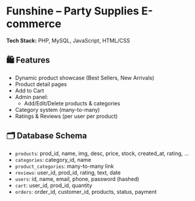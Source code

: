 # Funshine – Party Supplies E-commerce
 
**Tech Stack:** PHP, MySQL, JavaScript, HTML/CSS

## 🛍 Features
- Dynamic product showcase (Best Sellers, New Arrivals)
- Product detail pages
- Add to Cart
- Admin panel:
  - Add/Edit/Delete products & categories
- Category system (many-to-many)
- Ratings & Reviews (per user per product)

## 🗂 Database Schema
- `products`: prod_id, name, img, desc, price, stock, created_at, rating, ...
- `categories`: category_id, name
- `product_categories`: many-to-many link
- `reviews`: user_id, prod_id, rating, text, date
- `users`: id, name, email, phone, password (hashed)
- `cart`: user_id, prod_id, quantity
- `orders`: order_id, customer_id, products, status, payment
